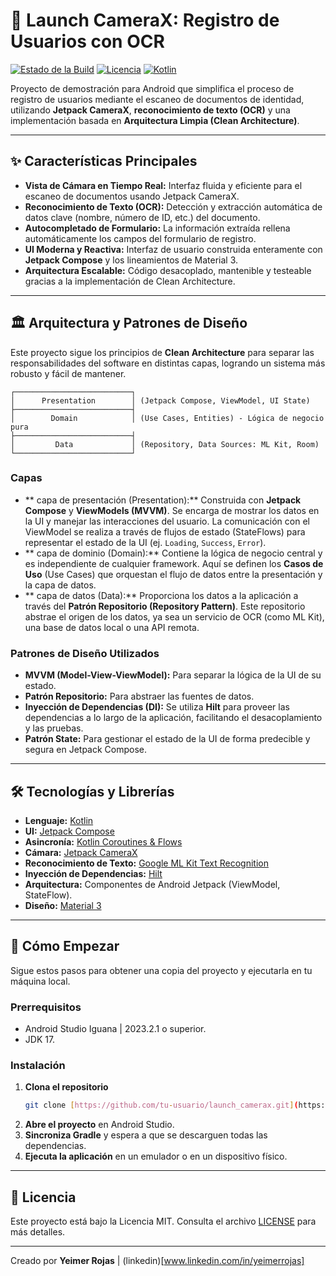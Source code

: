 # 🚀 Launch CameraX: Registro de Usuarios con OCR

[![Estado de la Build](https://img.shields.io/badge/build-passing-brightgreen)](https://github.com/tu-usuario/launch_camerax)
[![Licencia](https://img.shields.io/badge/license-MIT-blue.svg)](LICENSE)
[![Kotlin](https://img.shields.io/badge/Kotlin-1.9.20-blueviolet.svg)](https://kotlinlang.org)

Proyecto de demostración para Android que simplifica el proceso de registro de usuarios mediante el escaneo de documentos de identidad, utilizando **Jetpack CameraX**, **reconocimiento de texto (OCR)** y una implementación basada en **Arquitectura Limpia (Clean Architecture)**.



---

## ✨ Características Principales

* **Vista de Cámara en Tiempo Real:** Interfaz fluida y eficiente para el escaneo de documentos usando Jetpack CameraX.
* **Reconocimiento de Texto (OCR):** Detección y extracción automática de datos clave (nombre, número de ID, etc.) del documento.
* **Autocompletado de Formulario:** La información extraída rellena automáticamente los campos del formulario de registro.
* **UI Moderna y Reactiva:** Interfaz de usuario construida enteramente con **Jetpack Compose** y los lineamientos de Material 3.
* **Arquitectura Escalable:** Código desacoplado, mantenible y testeable gracias a la implementación de Clean Architecture.

---

## 🏛️ Arquitectura y Patrones de Diseño

Este proyecto sigue los principios de **Clean Architecture** para separar las responsabilidades del software en distintas capas, logrando un sistema más robusto y fácil de mantener.

```
┌──────────────────────────┐
│      Presentation        │ (Jetpack Compose, ViewModel, UI State)
├──────────────────────────┤
│        Domain            │ (Use Cases, Entities) - Lógica de negocio pura
├──────────────────────────┤
│         Data             │ (Repository, Data Sources: ML Kit, Room)
└──────────────────────────┘
```

### Capas

* ** capa de presentación (Presentation):** Construida con **Jetpack Compose** y **ViewModels (MVVM)**. Se encarga de mostrar los datos en la UI y manejar las interacciones del usuario. La comunicación con el ViewModel se realiza a través de flujos de estado (StateFlows) para representar el estado de la UI (ej. `Loading`, `Success`, `Error`).
* ** capa de dominio (Domain):** Contiene la lógica de negocio central y es independiente de cualquier framework. Aquí se definen los **Casos de Uso** (Use Cases) que orquestan el flujo de datos entre la presentación y la capa de datos.
* ** capa de datos (Data):** Proporciona los datos a la aplicación a través del **Patrón Repositorio (Repository Pattern)**. Este repositorio abstrae el origen de los datos, ya sea un servicio de OCR (como ML Kit), una base de datos local o una API remota.

### Patrones de Diseño Utilizados

* **MVVM (Model-View-ViewModel):** Para separar la lógica de la UI de su estado.
* **Patrón Repositorio:** Para abstraer las fuentes de datos.
* **Inyección de Dependencias (DI):** Se utiliza **Hilt** para proveer las dependencias a lo largo de la aplicación, facilitando el desacoplamiento y las pruebas.
* **Patrón State:** Para gestionar el estado de la UI de forma predecible y segura en Jetpack Compose.

---

## 🛠️ Tecnologías y Librerías

* **Lenguaje:** [Kotlin](https://kotlinlang.org/)
* **UI:** [Jetpack Compose](https://developer.android.com/jetpack/compose)
* **Asincronía:** [Kotlin Coroutines & Flows](https://kotlinlang.org/docs/coroutines-guide.html)
* **Cámara:** [Jetpack CameraX](https://developer.android.com/training/camerax)
* **Reconocimiento de Texto:** [Google ML Kit Text Recognition](https://developers.google.com/ml-kit/vision/text-recognition)
* **Inyección de Dependencias:** [Hilt](https://developer.android.com/training/dependency-injection/hilt-android)
* **Arquitectura:** Componentes de Android Jetpack (ViewModel, StateFlow).
* **Diseño:** [Material 3](https://m3.material.io/)

---

## 🚀 Cómo Empezar

Sigue estos pasos para obtener una copia del proyecto y ejecutarla en tu máquina local.

### Prerrequisitos

* Android Studio Iguana | 2023.2.1 o superior.
* JDK 17.

### Instalación

1.  **Clona el repositorio**
    ```sh
    git clone [https://github.com/tu-usuario/launch_camerax.git](https://github.com/tu-usuario/launch_camerax.git)
    ```
2.  **Abre el proyecto** en Android Studio.
3.  **Sincroniza Gradle** y espera a que se descarguen todas las dependencias.
4.  **Ejecuta la aplicación** en un emulador o en un dispositivo físico.

---

## 📄 Licencia

Este proyecto está bajo la Licencia MIT. Consulta el archivo [LICENSE](LICENSE) para más detalles.

---

Creado por **Yeimer Rojas** | (linkedin)[www.linkedin.com/in/yeimerrojas]
